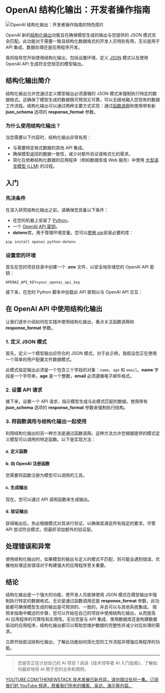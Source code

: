 # OpenAI 结构化输出：开发者操作指南

![OpenAI 结构化输出：开发者操作指南的特色图片](https://cdn.thenewstack.io/media/2024/09/60870d89-openai-structured-outputs-1024x576.jpg)

OpenAI 新的[结构化输出](https://thenewstack.io/openais-chatgpt-now-formats-output-to-developer-queries/)功能旨在确保模型生成的输出与您提供的 JSON 模式完全匹配。此功能对于需要一致且结构化数据格式的开发人员特别有用，无论是用于 API 集成、数据处理还是应用程序开发。

我将指导您开始使用结构化输出，包括设置环境、定义 [JSON](https://thenewstack.io/how-to-use-json-in-your-python-code/) 模式以及使用 OpenAI API 生成符合您规范的模型输出。

## 结构化输出简介

结构化输出允许您通过定义模型输出必须遵循的 JSON 模式来强制执行特定的数据格式。这确保了模型生成的数据既可预测又可靠，可以无缝地融入您现有的数据工作流程。结构化输出可以通过两种主要方式实现：通过[函数调用](https://thenewstack.io/getting-started-with-function-calling-in-llms/)和使用带有新 **json_schema** 选项的 **response_format** 参数。

### 为什么使用结构化输出？

当您需要以下内容时，结构化输出非常有用：

- 与需要特定格式数据的其他 API 集成。
- 确保模型返回的数据一致性，减少对额外验证或格式化的需求。
- 简化在依赖结构化数据的应用程序（例如数据库或 Web 服务）中使用 [大型语言模型 (LLM)](https://thenewstack.io/llm/) 的过程。

## 入门

### 先决条件

在深入研究结构化输出之前，请确保您具备以下条件：

- 在您的机器上安装了 [Python](https://roadmap.sh/python)。
- 一个 [OpenAI API 密钥](https://help.openai.com/en/articles/4936850-where-do-i-find-my-openai-api-key)。
- **dotenv**库，用于管理环境变量。您可以[使用 pip](https://thenewstack.io/how-to-use-python-pip-and-why-you-need-to/)安装必要的库：

```bash
pip install openai python-dotenv
```

### 设置您的环境

首先在您的项目目录中创建一个 **.env** 文件，以安全地存储您的 OpenAI API 密钥：

```
OPENAI_API_KEY=your_openai_api_key
```

接下来，在您的 Python 脚本中加载此 API 密钥以与 OpenAI API 交互：

## 在 OpenAI API 中使用结构化输出

让我们逐步介绍如何在实践中使用结构化输出，重点关注函数调用和 **response_format** 参数。

### 1. 定义 JSON 模式

首先，定义一个模型输出应符合的 JSON 模式。对于此示例，我假设您正在使用一个简单的用户配置文件数据模式。

此模式指定输出必须是一个包含三个字段的对象：`name`、`age` 和 `email`。**name** 字段是一个字符串，**age** 是一个整数，**email** 必须遵循电子邮件格式。

### 2. 设置 API 请求

接下来，设置一个 API 请求，指示模型生成与此模式匹配的数据。使用带有 **json_schema** 选项的 **response_format** 参数来强制执行结构。

### 3. 将函数调用与结构化输出一起使用

利用结构化输出的另一种方法是通过函数调用。这种方法允许您根据提供的模式定义模型可以调用的特定函数。以下是实现方法：

#### a. 定义函数

#### b. 向 OpenAI 注册函数

您需要将函数注册为模型可以调用的工具。

#### c. 生成输出

现在，您可以通过 API 调用函数来生成输出。

#### d. 验证输出

获得输出后，务必根据模式对其进行验证，以确保其满足所有指定的要求。尽管 API 尝试符合模式，但最好添加额外的验证层。

## 处理错误和异常

使用结构化输出时，如果模型的输出与定义的模式不匹配，则可能会遇到错误。优雅地处理这些错误对于构建强大的应用程序至关重要。

## 结论

结构化输出是一个强大的功能，使开发人员能够使用 JSON 模式在模型输出中强制执行特定的数据格式。无论是通过函数调用还是 **response_format** 参数，此功能都可确保模型生成的输出是可预测的、一致的，并且可以与其他系统集成。
按照本指南中概述的步骤，您可以开始在自己的项目中使用结构化输出，从而提高 AI 应用程序的可靠性和实用性。无论您是与 API 集成、使用数据库还是构建数据驱动的应用程序，结构化输出都可以帮助您维护数据的完整性并减少对后处理的需求。

立即开始尝试结构化输出，了解此功能如何简化您的工作流程并增强应用程序的功能。

***

> 您是否正在计划自己的 AI 项目？阅读《技术领导者 AI 入门指南》，了解如何最好地将 AI 用于您的业务和用例。

[YOUTUBE.COM/THENEWSTACK
技术发展日新月异，请勿错过任何一集。订阅我们的 YouTube
频道，观看我们所有的播客、采访、演示等内容。](https://youtube.com/thenewstack?sub_confirmation=1)